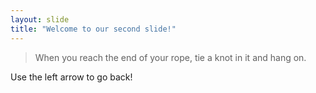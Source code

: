 ```yaml
---
layout: slide
title: "Welcome to our second slide!"
---
```

> When you reach the end of your rope, tie a knot in it and hang on.

Use the left arrow to go back!
